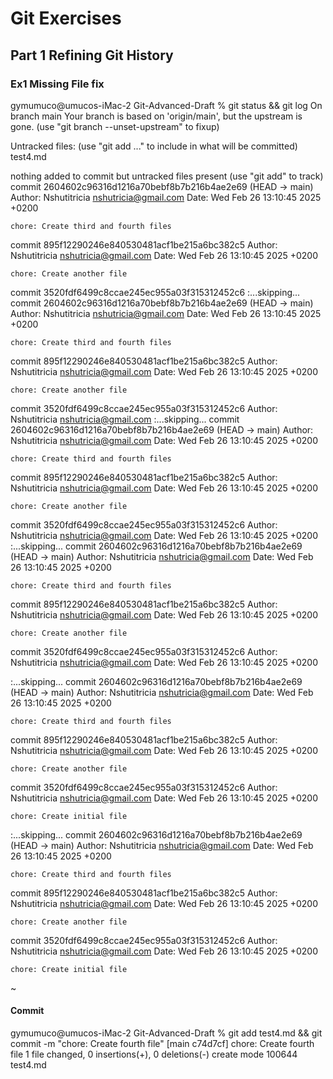 # Git Exercises

## Part 1 Refining Git History

### Ex1 Missing File fix

gymumuco@umucos-iMac-2 Git-Advanced-Draft % git status && git log
On branch main
Your branch is based on 'origin/main', but the upstream is gone.
  (use "git branch --unset-upstream" to fixup)

Untracked files:
  (use "git add <file>..." to include in what will be committed)
        test4.md

nothing added to commit but untracked files present (use "git add" to track)
commit 2604602c96316d1216a70bebf8b7b216b4ae2e69 (HEAD -> main)
Author: Nshutitricia <nshutricia@gmail.com>
Date:   Wed Feb 26 13:10:45 2025 +0200

    chore: Create third and fourth files

commit 895f12290246e840530481acf1be215a6bc382c5
Author: Nshutitricia <nshutricia@gmail.com>
Date:   Wed Feb 26 13:10:45 2025 +0200

    chore: Create another file

commit 3520fdf6499c8ccae245ec955a03f315312452c6
:...skipping...
commit 2604602c96316d1216a70bebf8b7b216b4ae2e69 (HEAD -> main)
Author: Nshutitricia <nshutricia@gmail.com>
Date:   Wed Feb 26 13:10:45 2025 +0200

    chore: Create third and fourth files

commit 895f12290246e840530481acf1be215a6bc382c5
Author: Nshutitricia <nshutricia@gmail.com>
Date:   Wed Feb 26 13:10:45 2025 +0200

    chore: Create another file

commit 3520fdf6499c8ccae245ec955a03f315312452c6
Author: Nshutitricia <nshutricia@gmail.com>
:...skipping...
commit 2604602c96316d1216a70bebf8b7b216b4ae2e69 (HEAD -> main)
Author: Nshutitricia <nshutricia@gmail.com>
Date:   Wed Feb 26 13:10:45 2025 +0200

    chore: Create third and fourth files

commit 895f12290246e840530481acf1be215a6bc382c5
Author: Nshutitricia <nshutricia@gmail.com>
Date:   Wed Feb 26 13:10:45 2025 +0200

    chore: Create another file

commit 3520fdf6499c8ccae245ec955a03f315312452c6
Author: Nshutitricia <nshutricia@gmail.com>
Date:   Wed Feb 26 13:10:45 2025 +0200
:...skipping...
commit 2604602c96316d1216a70bebf8b7b216b4ae2e69 (HEAD -> main)
Author: Nshutitricia <nshutricia@gmail.com>
Date:   Wed Feb 26 13:10:45 2025 +0200

    chore: Create third and fourth files

commit 895f12290246e840530481acf1be215a6bc382c5
Author: Nshutitricia <nshutricia@gmail.com>
Date:   Wed Feb 26 13:10:45 2025 +0200

    chore: Create another file

commit 3520fdf6499c8ccae245ec955a03f315312452c6
Author: Nshutitricia <nshutricia@gmail.com>
Date:   Wed Feb 26 13:10:45 2025 +0200

:...skipping...
commit 2604602c96316d1216a70bebf8b7b216b4ae2e69 (HEAD -> main)
Author: Nshutitricia <nshutricia@gmail.com>
Date:   Wed Feb 26 13:10:45 2025 +0200

    chore: Create third and fourth files

commit 895f12290246e840530481acf1be215a6bc382c5
Author: Nshutitricia <nshutricia@gmail.com>
Date:   Wed Feb 26 13:10:45 2025 +0200

    chore: Create another file

commit 3520fdf6499c8ccae245ec955a03f315312452c6
Author: Nshutitricia <nshutricia@gmail.com>
Date:   Wed Feb 26 13:10:45 2025 +0200

    chore: Create initial file
:...skipping...
commit 2604602c96316d1216a70bebf8b7b216b4ae2e69 (HEAD -> main)
Author: Nshutitricia <nshutricia@gmail.com>
Date:   Wed Feb 26 13:10:45 2025 +0200

    chore: Create third and fourth files

commit 895f12290246e840530481acf1be215a6bc382c5
Author: Nshutitricia <nshutricia@gmail.com>
Date:   Wed Feb 26 13:10:45 2025 +0200

    chore: Create another file

commit 3520fdf6499c8ccae245ec955a03f315312452c6
Author: Nshutitricia <nshutricia@gmail.com>
Date:   Wed Feb 26 13:10:45 2025 +0200

    chore: Create initial file
~


#### Commit
 gymumuco@umucos-iMac-2 Git-Advanced-Draft % git add test4.md && git commit -m "chore: Create fourth file"
[main c74d7cf] chore: Create fourth file
 1 file changed, 0 insertions(+), 0 deletions(-)
 create mode 100644 test4.md




